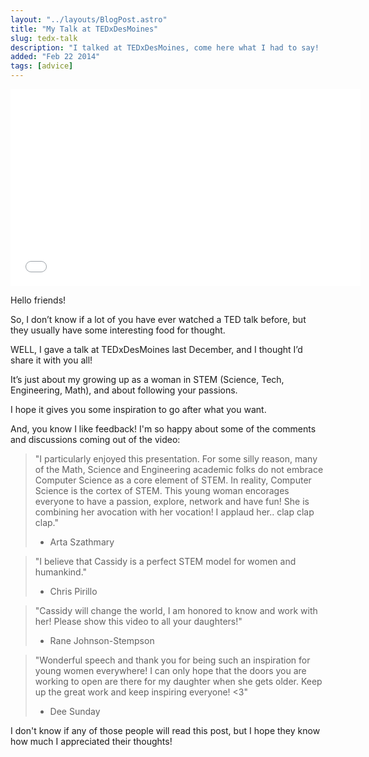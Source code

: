 ```yaml
---
layout: "../layouts/BlogPost.astro"
title: "My Talk at TEDxDesMoines"
slug: tedx-talk
description: "I talked at TEDxDesMoines, come here what I had to say!  If you want to, of course."
added: "Feb 22 2014"
tags: [advice]
---
```


<iframe width="560" height="315" src="//www.youtube.com/embed/7O0z06YRKHg" frameborder="0" allowfullscreen></iframe>

Hello friends!

So, I don’t know if a lot of you have ever watched a TED talk before, but they usually have some interesting food for thought.

WELL, I gave a talk at TEDxDesMoines last December, and I thought I’d share it with you all!

It’s just about my growing up as a woman in STEM (Science, Tech, Engineering, Math), and about following your passions.

I hope it gives you some inspiration to go after what you want.

And, you know I like feedback! I'm so happy about some of the comments and discussions coming out of the video:

> "I particularly enjoyed this presentation. For some silly reason, many of the Math, Science and Engineering academic folks do not embrace Computer Science as a core element of STEM. In reality, Computer Science is the cortex of STEM. This young woman encorages everyone to have a passion, explore, network and have fun!
> She is combining her avocation with her vocation! I applaud her.. clap clap clap﻿."
>
> - Arta Szathmary

> "I believe that Cassidy is a perfect STEM model for women and humankind."
>
> - Chris Pirillo

> "Cassidy will change the world, I am honored to know and work with her! Please show this video to all your daughters!﻿"
>
> - Rane Johnson-Stempson

> "Wonderful speech and thank you for being such an inspiration for young women everywhere! I can only hope that the doors you are working to open are there for my daughter when she gets older. Keep up the great work and keep inspiring everyone! <3﻿"
>
> - Dee Sunday

I don't know if any of those people will read this post, but I hope they know how much I appreciated their thoughts!
